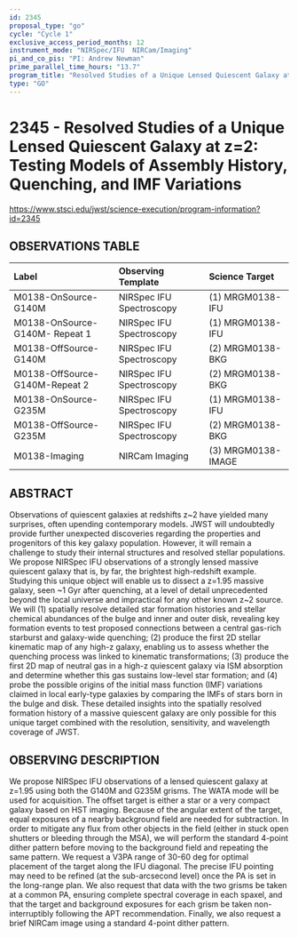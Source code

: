 ```yaml
---
id: 2345
proposal_type: "go"
cycle: "Cycle 1"
exclusive_access_period_months: 12
instrument_mode: "NIRSpec/IFU  NIRCam/Imaging"
pi_and_co_pis: "PI: Andrew Newman"
prime_parallel_time_hours: "13.7"
program_title: "Resolved Studies of a Unique Lensed Quiescent Galaxy at z=2: Testing Models of Assembly History, Quenching, and IMF Variations"
type: "GO"
---
```

# 2345 - Resolved Studies of a Unique Lensed Quiescent Galaxy at z=2: Testing Models of Assembly History, Quenching, and IMF Variations
https://www.stsci.edu/jwst/science-execution/program-information?id=2345
## OBSERVATIONS TABLE
| Label                          | Observing Template        | Science Target      |
| :----------------------------- | :------------------------ | :------------------ |
| M0138-OnSource-G140M           | NIRSpec IFU Spectroscopy  | (1) MRGM0138-IFU    |
| M0138-OnSource-G140M- Repeat 1 | NIRSpec IFU Spectroscopy  | (1) MRGM0138-IFU    |
| M0138-OffSource-G140M          | NIRSpec IFU Spectroscopy  | (2) MRGM0138-BKG    |
| M0138-OffSource-G140M-Repeat 2 | NIRSpec IFU Spectroscopy  | (2) MRGM0138-BKG    |
| M0138-OnSource-G235M           | NIRSpec IFU Spectroscopy  | (1) MRGM0138-IFU    |
| M0138-OffSource-G235M          | NIRSpec IFU Spectroscopy  | (2) MRGM0138-BKG    |
| M0138-Imaging                  | NIRCam Imaging            | (3) MRGM0138-IMAGE  |

## ABSTRACT

Observations of quiescent galaxies at redshifts z~2 have yielded many surprises, often upending contemporary models. JWST will undoubtedly provide further unexpected discoveries regarding the properties and progenitors of this key galaxy population. However, it will remain a challenge to study their internal structures and resolved stellar populations. We propose NIRSpec IFU observations of a strongly lensed massive quiescent galaxy that is, by far, the brightest high-redshift example. Studying this unique object will enable us to dissect a z=1.95 massive galaxy, seen ~1 Gyr after quenching, at a level of detail unprecedented beyond the local universe and impractical for any other known z~2 source. We will (1) spatially resolve detailed star formation histories and stellar chemical abundances of the bulge and inner and outer disk, revealing key formation events to test proposed connections between a central gas-rich starburst and galaxy-wide quenching; (2) produce the first 2D stellar kinematic map of any high-z galaxy, enabling us to assess whether the quenching process was linked to kinematic transformations; (3) produce the first 2D map of neutral gas in a high-z quiescent galaxy via ISM absorption and determine whether this gas sustains low-level star formation; and (4) probe the possible origins of the initial mass function (IMF) variations claimed in local early-type galaxies by comparing the IMFs of stars born in the bulge and disk. These detailed insights into the spatially resolved formation history of a massive quiescent galaxy are only possible for this unique target combined with the resolution, sensitivity, and wavelength coverage of JWST.

## OBSERVING DESCRIPTION

We propose NIRSpec IFU observations of a lensed quiescent galaxy at z=1.95 using both the G140M and G235M grisms. The WATA mode will be used for acquisition. The offset target is either a star or a very compact galaxy based on HST imaging. Because of the angular extent of the target, equal exposures of a nearby background field are needed for subtraction. In order to mitigate any flux from other objects in the field (either in stuck open shutters or bleeding through the MSA), we will perform the standard 4-point dither pattern before moving to the background field and repeating the same pattern. We request a V3PA range of 30-60 deg for optimal placement of the target along the IFU diagonal. The precise IFU pointing may need to be refined (at the sub-arcsecond level) once the PA is set in the long-range plan. We also request that data with the two grisms be taken at a common PA, ensuring complete spectral coverage in each spaxel, and that the target and background exposures for each grism be taken non-interruptibly following the APT recommendation. Finally, we also request a brief NIRCam image using a standard 4-point dither pattern.